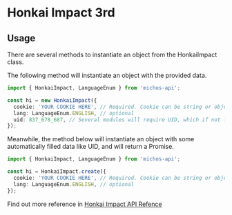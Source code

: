 # Honkai Impact 3rd

## Usage

There are several methods to instantiate an object from the HonkaiImpact class.

The following method will instantiate an object with the provided data.

```ts
import { HonkaiImpact, LanguageEnum } from 'michos-api';

const hi = new HonkaiImpact({
  cookie: 'YOUR COOKIE HERE', // Required. Cookie can be string or object, see the api refeence below
  lang: LanguageEnum.ENGLISH, // optional
  uid: 837_678_687, // Several modules will require UID, which if not filled in will throw an error.
});
```

Meanwhile, the method below will instantiate an object with some automatically filled data like UID, and will return a Promise.

```ts
import { HonkaiImpact, LanguageEnum } from 'michos-api';

const hi = HonkaiImpact.create({
  cookie: 'YOUR COOKIE HERE', // Required. Cookie can be string or object, see the api refeence below
  lang: LanguageEnum.ENGLISH, // optional
});
```

Find out more reference in [Honkai Impact API Refence](/docs/api/classes/HonkaiImpact)
